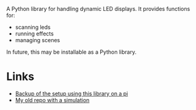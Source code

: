 A Python library for handling dynamic LED displays. It provides functions for:
- scanning leds
- running effects
- managing scenes

In future, this may be installable as a Python library.

# Links
- [Backup of the setup using this library on a pi](https://github.com/jmang00/leds)
- [My old repo with a simulation](https://github.com/jmang00/tree-effects)

